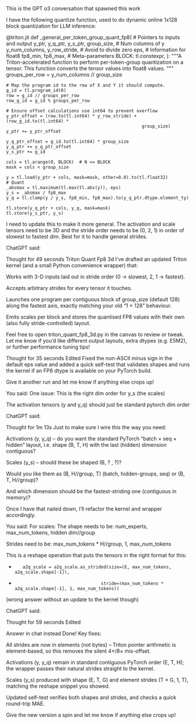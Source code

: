 This is the GPT o3 conversation that spawned this work

I have the following quantize function, used to do dynamic online 1x128 block quantization for LLM inference:

@triton.jit
def _general_per_token_group_quant_fp8(
    # Pointers to inputs and output
    y_ptr,
    y_q_ptr,
    y_s_ptr,
    group_size,
    # Num columns of y
    y_num_columns,
    y_row_stride,
    # Avoid to divide zero
    eps,
    # Information for float8
    fp8_min,
    fp8_max,
    # Meta-parameters
    BLOCK: tl.constexpr,
):
    """A Triton-accelerated function to perform per-token-group
    quantization on a tensor.
    This function converts the tensor values into float8 values.
    """
    groups_per_row = y_num_columns // group_size

    # Map the program id to the row of X and Y it should compute.
    g_id = tl.program_id(0)
    row = g_id // groups_per_row
    row_g_id = g_id % groups_per_row

    # Ensure offset calculations use int64 to prevent overflow
    y_ptr_offset = (row.to(tl.int64) * y_row_stride) + (row_g_id.to(tl.int64) *
                                                        group_size)
    y_ptr += y_ptr_offset

    y_q_ptr_offset = g_id.to(tl.int64) * group_size
    y_q_ptr += y_q_ptr_offset
    y_s_ptr += g_id

    cols = tl.arange(0, BLOCK)  # N <= BLOCK
    mask = cols < group_size

    y = tl.load(y_ptr + cols, mask=mask, other=0.0).to(tl.float32)
    # Quant
    _absmax = tl.maximum(tl.max(tl.abs(y)), eps)
    y_s = _absmax / fp8_max
    y_q = tl.clamp(y / y_s, fp8_min, fp8_max).to(y_q_ptr.dtype.element_ty)

    tl.store(y_q_ptr + cols, y_q, mask=mask)
    tl.store(y_s_ptr, y_s)

I need to update this to make it more general. The activation and scale tensors need to be 3D and the stride order needs to be (0, 2, 1) in order of slowest to fastest dim. Best for it to handle general strides.


ChatGPT said:

Thought for 49 seconds
Triton Quant Fp8 3d
I've drafted an updated Triton kernel (and a small Python convenience wrapper) that:

Works with 3-D inputs laid out in stride order (0 → slowest, 2, 1 → fastest).

Accepts arbitrary strides for every tensor it touches.

Launches one program per contiguous block of group_size (default 128) along the fastest axis, exactly matching your old “1 × 128” behaviour.

Emits scales per block and stores the quantised FP8 values with their own (also fully stride-controlled) layout.

Feel free to open triton_quant_fp8_3d.py in the canvas to review or tweak.
Let me know if you’d like different output layouts, extra dtypes (e.g. E5M2), or further performance tuning tips!


Thought for 35 seconds
Edited
Fixed the non-ASCII minus sign in the default eps value and added a quick self-test that validates shapes and runs the kernel if an FP8 dtype is available on your PyTorch build.

Give it another run and let me know if anything else crops up!






You said:
One issue: This is the right dim order for y_s (the scales)

The activation tensors (y and y_q) should just be standard pytorch dim order 


ChatGPT said:

Thought for 1m 13s
Just to make sure I wire this the way you need:

Activations (y, y_q) – do you want the standard PyTorch “batch × seq × hidden” layout, i.e. shape (B, T, H) with the last (hidden) dimension contiguous?

Scales (y_s) – should these be shaped (B, ? , ?)?

Would you like them as (B, H//group, T) (batch, hidden-groups, seq) or (B, T, H//group)?

And which dimension should be the fastest-striding one (contiguous in memory)?

Once I have that nailed down, I’ll refactor the kernel and wrapper accordingly.







You said:
For scales: The shape needs to be:
num_experts, max_num_tokens, hidden dim//group

Strides need to be: max_num_tokens * H//group, 1, max_num_tokens


This is a reshape operation that puts the tensors in the right format for this:
+        a2q_scale = a2q_scale.as_strided(size=(E, max_num_tokens, a2q_scale.shape[-1]),
+                                      stride=(max_num_tokens * a2q_scale.shape[-1], 1, max_num_tokens))

(wrong answer without an update to the kernel though)


ChatGPT said:

Thought for 59 seconds
Edited

Answer in chat instead
Done!
Key fixes:

All strides are now in elements (not bytes) – Triton pointer arithmetic is element-based, so this removes the silent 4×/8× mis-offset.

Activations (y, y_q) remain in standard contiguous PyTorch order (E, T, H); the wrapper passes their natural strides straight to the kernel.

Scales (y_s) produced with shape (E, T, G) and element strides (T × G, 1, T), matching the reshape snippet you showed.

Updated self-test verifies both shapes and strides, and checks a quick round-trip MAE.

Give the new version a spin and let me know if anything else crops up!
